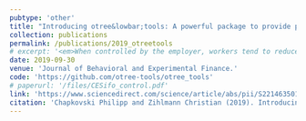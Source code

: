 ```yaml
---
pubtype: 'other'
title: "Introducing otree&lowbar;tools: A powerful package to provide process data for attention, multitasking behavior and effort through tracking focus."
collection: publications
permalink: /publications/2019_otreetools
# excerpt: '<em>When controlled by the employer, workers tend to reduce their performance particularly on challenging and hard-to-solve tasks.</em>'
date: 2019-09-30
venue: 'Journal of Behavioral and Experimental Finance.'
code: 'https://github.com/otree-tools/otree_tools'
# paperurl: '/files/CESifo_control.pdf'
link: 'https://www.sciencedirect.com/science/article/abs/pii/S2214635018302119'
citation: 'Chapkovski Philipp and Zihlmann Christian (2019). Introducing otree&lowbar;tools: A powerful package to provide process data for attention, multitasking behavior and effort through tracking focus. <b>Journal of Behavioral and Experimental Finance.</b> Special Issue: Software for Experimental Economics.'
---
```

